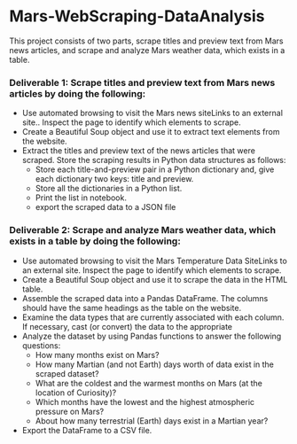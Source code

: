 # Mars-WebScraping-DataAnalysis
This project consists of two parts, scrape titles and preview text from Mars news articles, and scrape and analyze Mars weather data, which exists in a table.

### Deliverable 1: Scrape titles and preview text from Mars news articles by doing the following:

- Use automated browsing to visit the Mars news siteLinks to an external site.. Inspect the page to identify which elements to scrape.
- Create a Beautiful Soup object and use it to extract text elements from the website.
- Extract the titles and preview text of the news articles that were scraped. Store the scraping results in Python data structures as follows:
    - Store each title-and-preview pair in a Python dictionary and, give each dictionary two keys: title and preview.
    - Store all the dictionaries in a Python list.
    - Print the list in notebook.
    - export the scraped data to a JSON file

### Deliverable 2: Scrape and analyze Mars weather data, which exists in a table by doing the following:

- Use automated browsing to visit the Mars Temperature Data SiteLinks to an external site. Inspect the page to identify which elements to scrape.
- Create a Beautiful Soup object and use it to scrape the data in the HTML table. 
- Assemble the scraped data into a Pandas DataFrame. The columns should have the same headings as the table on the website.
- Examine the data types that are currently associated with each column. If necessary, cast (or convert) the data to the appropriate
- Analyze the dataset by using Pandas functions to answer the following questions:
    - How many months exist on Mars?
    - How many Martian (and not Earth) days worth of data exist in the scraped dataset?
    - What are the coldest and the warmest months on Mars (at the location of Curiosity)?
    - Which months have the lowest and the highest atmospheric pressure on Mars?
    - About how many terrestrial (Earth) days exist in a Martian year?
- Export the DataFrame to a CSV file.
